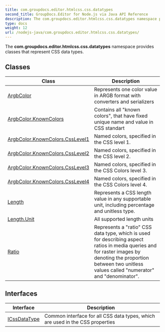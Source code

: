 ```yaml
---
title: com.groupdocs.editor.htmlcss.css.datatypes
second_title: GroupDocs.Editor for Node.js via Java API Reference
description: The com.groupdocs.editor.htmlcss.css.datatypes namespace provides classes that represent CSS data types.
type: docs
weight: 12
url: /nodejs-java/com.groupdocs.editor.htmlcss.css.datatypes/
---
```


The **com.groupdocs.editor.htmlcss.css.datatypes** namespace provides classes that represent CSS data types.


## Classes

| Class | Description |
| --- | --- |
| [ArgbColor](../com.groupdocs.editor.htmlcss.css.datatypes/argbcolor) | Represents one color value in ARGB format with converters and serializers |
| [ArgbColor.KnownColors](../com.groupdocs.editor.htmlcss.css.datatypes/argbcolor.knowncolors) | Contains all "known colors", that have fixed unique name and value in CSS standart |
| [ArgbColor.KnownColors.CssLevel1](../com.groupdocs.editor.htmlcss.css.datatypes/argbcolor.knowncolors.csslevel1) | Named colors, specified in the CSS level 1. |
| [ArgbColor.KnownColors.CssLevel2](../com.groupdocs.editor.htmlcss.css.datatypes/argbcolor.knowncolors.csslevel2) | Named colors, specified in the CSS level 2. |
| [ArgbColor.KnownColors.CssLevel3](../com.groupdocs.editor.htmlcss.css.datatypes/argbcolor.knowncolors.csslevel3) | Named colors, specified in the CSS Colors level 3. |
| [ArgbColor.KnownColors.CssLevel4](../com.groupdocs.editor.htmlcss.css.datatypes/argbcolor.knowncolors.csslevel4) | Named colors, specified in the CSS Colors level 4. |
| [Length](../com.groupdocs.editor.htmlcss.css.datatypes/length) | Represents a CSS length value in any supportable unit, including percentage and unitless type. |
| [Length.Unit](../com.groupdocs.editor.htmlcss.css.datatypes/length.unit) | All supported length units |
| [Ratio](../com.groupdocs.editor.htmlcss.css.datatypes/ratio) | Represents a "ratio" CSS data type, which is used for describing aspect ratios in media queries and for raster images by denoting the proportion between two unitless values called "numerator" and "denominator". |

## Interfaces

| Interface | Description |
| --- | --- |
| [ICssDataType](../com.groupdocs.editor.htmlcss.css.datatypes/icssdatatype) | Common interface for all CSS data types, which are used in the CSS properties |
